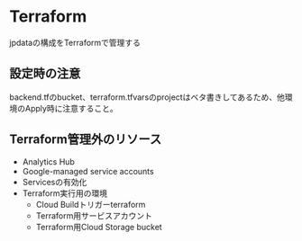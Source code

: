 # Terraform
jpdataの構成をTerraformで管理する

## 設定時の注意
backend.tfのbucket、terraform.tfvarsのprojectはベタ書きしてあるため、他環境のApply時に注意すること。

## Terraform管理外のリソース
- Analytics Hub
- Google-managed service accounts
- Servicesの有効化
- Terraform実行用の環境
  - Cloud Buildトリガーterraform
  - Terraform用サービスアカウント
  - Terraform用Cloud Storage bucket